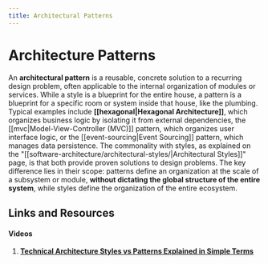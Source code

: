 ```yaml
---
title: Architectural Patterns
---
```


# Architecture Patterns

An **architectural pattern** is a reusable, concrete solution to a recurring design problem, often applicable to the internal organization of modules or services. While a style is a blueprint for the entire house, a pattern is a blueprint for a specific room or system inside that house, like the plumbing. Typical examples include **[[hexagonal|Hexagonal Architecture]]**, which organizes business logic by isolating it from external dependencies, the [[mvc|Model-View-Controller (MVC)]] pattern, which organizes user interface logic, or the [[event-sourcing|Event Sourcing]] pattern, which manages data persistence. The commonality with styles, as explained on the "[[software-architecture/architectural-styles/|Architectural Styles]]" page, is that both provide proven solutions to design problems. The key difference lies in their scope: patterns define an organization at the scale of a subsystem or module, **without dictating the global structure of the entire system**, while styles define the organization of the entire ecosystem.

## Links and Resources

#### Videos

1. **[Technical Architecture Styles vs Patterns Explained in Simple Terms](https://www.youtube.com/watch?v=5FbDO8bHEko)**